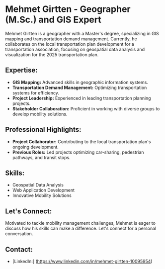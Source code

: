 # Mehmet Girtten - Geographer (M.Sc.) and GIS Expert

Mehmet Girtten is a geographer with a Master's degree, specializing in GIS mapping and transportation demand management. Currently, he collaborates on the local transportation plan development for a transportation association, focusing on geospatial data analysis and visualization for the 2025 transportation plan.

## Expertise:
- **GIS Mapping:** Advanced skills in geographic information systems.
- **Transportation Demand Management:** Optimizing transportation systems for efficiency.
- **Project Leadership:** Experienced in leading transportation planning projects.
- **Stakeholder Collaboration:** Proficient in working with diverse groups to develop mobility solutions.

## Professional Highlights:
- **Project Collaborator:** Contributing to the local transportation plan's ongoing development.
- **Previous Roles:** Led projects optimizing car-sharing, pedestrian pathways, and transit stops.

## Skills:
- Geospatial Data Analysis
- Web Application Development
- Innovative Mobility Solutions

## Let's Connect:
Motivated to tackle mobility management challenges, Mehmet is eager to discuss how his skills can make a difference. Let's connect for a personal conversation.

## Contact:
- [LinkedIn:] (https://www.linkedin.com/in/mehmet-girtten-10095954)

